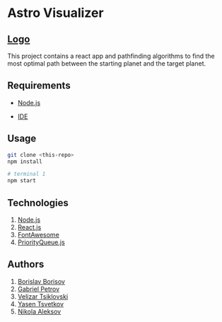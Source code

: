 # Astro Visualizer

## [Logo](https://github.com/bobikenobi12/nftopus/images/LOGO.png)
This project contains a react app and pathfinding algorithms to find the most optimal path between the starting planet and the target planet.

## Requirements

- [Node.js](https://nodejs.org/en/download/)

- [IDE](https://code.visualstudio.com/)

## Usage

```bash
git clone <this-repo>
npm install

# terminal 1
npm start
```

## Technologies
 
 1. [Node.js](https://nodejs.org/en/download/)
 2. [React.js](https://reactjs.org/)
 3. [FontAwesome](https://fontawesome.com/)
 4. [PriorityQueue.js](https://www.npmjs.com/package/priorityqueuejs)

 ## Authors

 1. [Borislav Borisov](https://github.com/bobikenobi12)
 2. [Gabriel Petrov](https://github.com/DrDarling)
 3. [Velizar Tsiklovski](https://github.com/HubaBoy)
 4. [Yasen Tsvetkov](https://github.com/Yasen08mc)
 5. [Nikola Aleksov](https://github.com/Nikieprogramach)